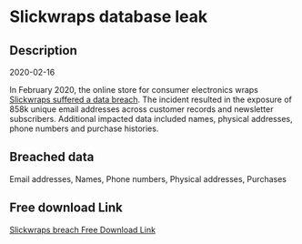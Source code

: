# Slickwraps database leak

## Description

2020-02-16

In February 2020, the online store for consumer electronics wraps <a href="https://www.slickwraps.com/blog/update/" target="_blank" rel="noopener">Slickwraps suffered a data breach</a>. The incident resulted in the exposure of 858k unique email addresses across customer records and newsletter subscribers. Additional impacted data included names, physical addresses, phone numbers and purchase histories.

## Breached data

Email addresses, Names, Phone numbers, Physical addresses, Purchases

## Free download Link

[Slickwraps breach Free Download Link](https://tinyurl.com/2b2k277t)